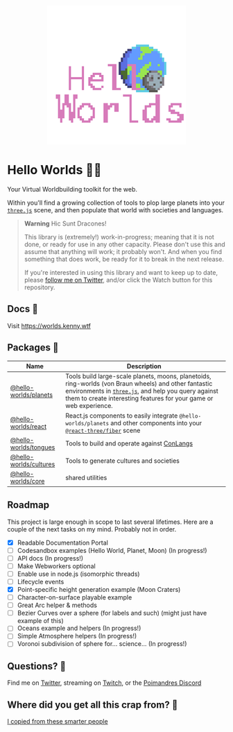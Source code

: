 <p align="center">
  <img src="./logo.png">
</p>

# Hello Worlds 👋🌐

Your Virtual Worldbuilding toolkit for the web.

Within you'll find a growing collection of tools to plop large planets into your [`three.js`](threejs.org/) scene, and then populate that world with societies and languages.

> **Warning**
> Hic Sunt Dracones!
>
> This library is (extremely!) work-in-progress; meaning that it is not done, or ready for use in any other capacity. Please don't use this and assume that anything will work; it probably won't. And when you find something that does work, be ready for it to break in the next release.
>
> If you're interested in using this library and want to keep up to date, please [follow me on Twitter](https://twitter.com/KennyPirman), and/or click the Watch button for this repository.

## Docs 📄

Visit https://worlds.kenny.wtf

## Packages 🎁

| Name                                          | Description                                                                                                                                                                                                                                        |
| --------------------------------------------- | -------------------------------------------------------------------------------------------------------------------------------------------------------------------------------------------------------------------------------------------------- |
| [@hello-worlds/planets](./packages/planets)   | Tools build large-scale planets, moons, planetoids, ring-worlds (von Braun wheels) and other fantastic environments in [`three.js`](threejs.org/), and help you query against them to create interesting features for your game or web experience. |
| [@hello-worlds/react](./packages/react)       | React.js components to easily integrate `@hello-worlds/planets` and other components into your [`@react-three/fiber`](https://github.com/pmndrs/drei) scene                                                                                        |
| [@hello-worlds/tongues](./packages/tongues)   | Tools to build and operate against [ConLangs](https://en.wikipedia.org/wiki/Constructed_language)                                                                                                                                                  |
| [@hello-worlds/cultures](./packages/cultures) | Tools to generate cultures and societies                                                                                                                                                                                                           |
| [@hello-worlds/core](./packages/core)         | shared utilities                                                                                                                                                                                                                                   |

## Roadmap

This project is large enough in scope to last several lifetimes. Here are a couple of the next tasks on my mind.
Probably not in order.

- [x] Readable Documentation Portal
- [ ] Codesandbox examples (Hello World, Planet, Moon) (In progress!)
- [ ] API docs (In progress!)
- [ ] Make Webworkers optional
- [ ] Enable use in node.js (isomorphic threads)
- [ ] Lifecycle events
- [x] Point-specific height generation example (Moon Craters)
- [ ] Character-on-surface playable example
- [ ] Great Arc helper & methods
- [ ] Bezier Curves over a sphere (for labels and such) (might just have example of this)
- [ ] Oceans example and helpers (In progress!)
- [ ] Simple Atmosphere helpers (In progress!)
- [ ] Voronoi subdivision of sphere for... science... (In progress!)

## Questions? 💬

Find me on [Twitter](https://twitter.com/KennyPirman), streaming on [Twitch](https://www.twitch.tv/kennycreates), or the [Poimandres Discord](https://discord.gg/aAYjm2p7c7)

## Where did you get all this crap from? 🤔

[I copied from these smarter people](./SOURCES.md)
